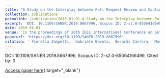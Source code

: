 ```yaml
---
title: "A Study on the Interplay between Pull Request Review and Continuous Integration Builds"
collection: publications
permalink: /publication/2019-01-01-A-Study-on-the-Interplay-between-Pull-Request-Review-and-Continuous-Integration-Builds
excerpt: 'DOI: 10.1109/SANER.2019.8667996, Scopus ID: 2-s2.0-85064166499, Cited by: 0'
date: 2019-01-01
venue: 'In the proceedings of 26th IEEE International Conference on Software Analysis, Evolution and Reengineering, SANER 2019, Hangzhou, China, February 24-27, 2019'
paperurl: 'https://doi.org/10.1109/SANER.2019.8667996'
citation: ' Fiorella Zampetti,  Gabriele Bavota,  Gerardo Canfora,  Massimiliano Di, &quot;A Study on the Interplay between Pull Request Review and Continuous Integration Builds.&quot; In the proceedings of 26th IEEE International Conference on Software Analysis, Evolution and Reengineering, SANER 2019, Hangzhou, China, February 24-27, 2019, 2019.'
---
```

DOI: 10.1109/SANER.2019.8667996, Scopus ID: 2-s2.0-85064166499, Cited by: 0

[Access paper here](https://doi.org/10.1109/SANER.2019.8667996){:target="_blank"}
